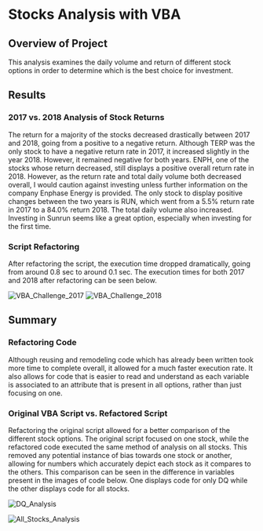 # Stocks Analysis with VBA

## Overview of Project
This analysis examines the daily volume and return of different stock options in order to determine which is the best choice for investment.

## Results
### 2017 vs. 2018 Analysis of Stock Returns 
The return for a majority of the stocks decreased drastically between 2017 and 2018, going from a positive to a negative return. Although TERP was the only stock to have a negative return rate in 2017, it increased slightly in the year 2018. However, it remained negative for both years. ENPH, one of the stocks whose return decreased, still displays a positive overall return rate in 2018. However, as the return rate and total daily volume both decreased overall, I would caution against investing unless further information on the company Enphase Energy is provided. The only stock to display positive changes between the two years is RUN, which went from a 5.5% return rate in 2017 to a 84.0% return 2018. The total daily volume also increased. Investing in Sunrun seems like a great option, especially when investing for the first time.
### Script Refactoring
After refactoring the script, the execution time dropped dramatically, going from around 0.8 sec to around 0.1 sec. The execution times for both 2017 and 2018 after refactoring can be seen below.

![VBA_Challenge_2017](https://user-images.githubusercontent.com/78883717/111848375-e9b1f700-88d8-11eb-8d6b-2d51abb1b408.png)
![VBA_Challenge_2018](https://user-images.githubusercontent.com/78883717/111848381-ee76ab00-88d8-11eb-8854-a6fe4198eed4.png)

## Summary
### Refactoring Code 
Although reusing and remodeling code which has already been written took more time to complete overall, it allowed for a much faster execution rate. It also allows for code that is easier to read and understand as each variable is associated to an attribute that is present in all options, rather than just focusing on one. 
### Original VBA Script vs. Refactored Script
Refactoring the original script allowed for a better comparison of the different stock options. The original script focused on one stock, while the refactored code executed the same method of analysis on all stocks. This removed any potential instance of bias towards one stock or another, allowing for numbers which accurately depict each stock as it compares to the others. This comparison can be seen in the difference in variables present in the images of code below. One displays code for only DQ while the other displays code for all stocks.

![DQ_Analysis](https://user-images.githubusercontent.com/78883717/111849399-837aa380-88db-11eb-90e4-9d47815e9707.png)

![All_Stocks_Analysis](https://user-images.githubusercontent.com/78883717/111849407-85446700-88db-11eb-82a1-43113a7c3a94.png)
